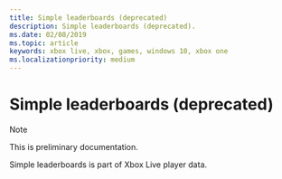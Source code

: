 ```yaml
---
title: Simple leaderboards (deprecated)
description: Simple leaderboards (deprecated).
ms.date: 02/08/2019
ms.topic: article
keywords: xbox live, xbox, games, windows 10, xbox one
ms.localizationpriority: medium
---
```


# Simple leaderboards (deprecated)

> [!NOTE]
> This is preliminary documentation.

Simple leaderboards is part of Xbox Live player data.
